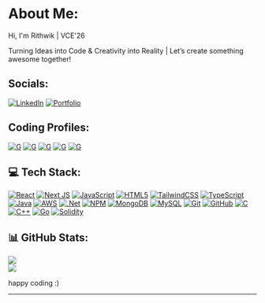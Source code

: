 #  About Me:
Hi, I'm Rithwik | VCE'26 

Turning Ideas into Code & Creativity into Reality | 
Let’s create something awesome together!
##  Socials:
[![LinkedIn](https://img.shields.io/badge/LinkedIn-%230077B5.svg?logo=linkedin&logoColor=white)](https://www.linkedin.com/in/rithwik-d-865a6727a/) 
[![Portfolio](https://img.shields.io/badge/Portfolio-darkblue)](https://rithwik-portfolio-9ols.onrender.com/)
##  Coding Profiles:
[![G](https://img.shields.io/badge/GeeksForGeeks-darkgreen)](https://www.geeksforgeeks.org/user/rithwik_d/)
[![G](https://img.shields.io/badge/CodeChef-brown)](https://www.codechef.com/users/rithwik007)
[![G](https://img.shields.io/badge/InterviewBit-white)](https://www.interviewbit.com/profile/rithwik-d/)
[![G](https://img.shields.io/badge/Leetcode-brown)](https://leetcode.com/u/d_rithwik/)
[![G](https://img.shields.io/badge/CodingNinjas-darkblue)](https://www.naukri.com/code360/profile/e79ad955-af5d-4a19-beca-cb89b1e84273)
## 💻 Tech Stack:
[![React](https://img.shields.io/badge/react-%2320232a.svg?style=for-the-badge&logo=react&logoColor=%2361DAFB)](https://react.dev/) [![Next JS](https://img.shields.io/badge/Next-black?style=for-the-badge&logo=next.js&logoColor=white)](https://nextjs.org/) [![JavaScript](https://img.shields.io/badge/javascript-%23323330.svg?style=for-the-badge&logo=javascript&logoColor=%23F7DF1E)](https://www.javascript.com/) [![HTML5](https://img.shields.io/badge/html5-%23E34F26.svg?style=for-the-badge&logo=html5&logoColor=white)](https://html.com/) [![TailwindCSS](https://img.shields.io/badge/tailwindcss-%2338B2AC.svg?style=for-the-badge&logo=tailwind-css&logoColor=white)](https://tailwindcss.com/)  [![TypeScript](https://img.shields.io/badge/typescript-%23007ACC.svg?style=for-the-badge&logo=typescript&logoColor=white)](https://www.typescriptlang.org/) [![Java](https://img.shields.io/badge/java-%23ED8B00.svg?style=for-the-badge&logo=openjdk&logoColor=white)](https://www.java.com/) [![AWS](https://img.shields.io/badge/AWS-%23FF9900.svg?style=for-the-badge&logo=amazon-aws&logoColor=white)](https://aws.amazon.com/?nc2=h_lg) [![.Net](https://img.shields.io/badge/.NET-5C2D91?style=for-the-badge&logo=.net&logoColor=white)](https://dotnet.microsoft.com/en-us/) [![NPM](https://img.shields.io/badge/NPM-%23CB3837.svg?style=for-the-badge&logo=npm&logoColor=white)](https://www.npmjs.com/)  [![MongoDB](https://img.shields.io/badge/MongoDB-%234ea94b.svg?style=for-the-badge&logo=mongodb&logoColor=white)](https://www.mongodb.com/) [![MySQL](https://img.shields.io/badge/mysql-4479A1.svg?style=for-the-badge&logo=mysql&logoColor=white)](https://www.mysql.com/) [![Git](https://img.shields.io/badge/git-%23F05033.svg?style=for-the-badge&logo=git&logoColor=white)](https://git-scm.com/) [![GitHub](https://img.shields.io/badge/github-%23121011.svg?style=for-the-badge&logo=github&logoColor=white)](https://github.com) [![C](https://img.shields.io/badge/c-%2300599C.svg?style=for-the-badge&logo=c&logoColor=white)](https://www.cprogramming.com) [![C++](https://img.shields.io/badge/c++-%2300599C.svg?style=for-the-badge&logo=c%2B%2B&logoColor=white)](https://isocpp.org) [![Go](https://img.shields.io/badge/go-%2300ADD8.svg?style=for-the-badge&logo=go&logoColor=white)](https://go.dev) [![Solidity](https://img.shields.io/badge/Solidity-%23363636.svg?style=for-the-badge&logo=solidity&logoColor=white)](https://soliditylang.org)
## 📊 GitHub Stats:
[![](https://github-readme-stats.vercel.app/api?username=DRithwik&theme=dark&hide_border=false&include_all_commits=false&count_private=false)<br/>](https://github.com/DRithwik?tab=repositories)
[![](https://github-readme-streak-stats.herokuapp.com/?user=DRithwik&theme=dark&hide_border=false)<br/>](https://github.com/DRithwik?tab=packages) 

happy coding :)

---
